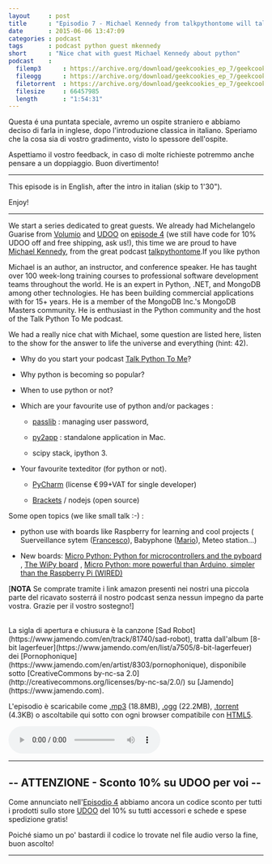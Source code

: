```yaml
---
layout     : post
title      : "Episodio 7 - Michael Kennedy from talkpythontome will talk python to us [ENG]" 
date       : 2015-06-06 13:47:09
categories : podcast
tags       : podcast python guest mkennedy 
short      : "Nice chat with guest Michael Kennedy about python" 
podcast    :
  filemp3      : https://archive.org/download/geekcookies_ep_7/geekcookies_ep_7.mp3
  fileogg      : https://archive.org/download/geekcookies_ep_7/geekcookies_ep_7.ogg
  filetorrent  : https://archive.org/download/geekcookies_ep_7/geekcookies_ep_7_archive.torrent
  filesize     : 66457985
  length       : "1:54:31"
---
```


Questa é una puntata speciale, avremo un ospite straniero e abbiamo deciso di farla in inglese, dopo l'introduzione classica in italiano.
Speriamo che la cosa sia di vostro gradimento, visto lo spessore dell'ospite.

Aspettiamo il vostro feedback, in caso di molte richieste potremmo anche pensare a un doppiaggio. Buon divertimento! 


---

This episode is in English, after the intro in italian (skip to 1'30").

Enjoy!
<!-- more -->

---

We start a series dedicated to great guests. We already had Michelangelo Guarise from [Volumio](https://volumio.org/) and [UDOO](http://udoo.org/) on [episode 4](http://geekcookies.github.io/podcast/2015/02/09/episodio-4/) (we still have code for 10% UDOO off and free shipping, ask us!), this time we are proud to have [Michael Kennedy]( https://twitter.com/mkennedy ), from the great podcast [talkpythontome](http://www.talkpythontome.com/).If you like python 

Michael is an author, an instructor, and conference speaker. He has taught over 100 week-long training courses to professional software development teams throughout the world. He is an expert in Python, .NET, and MongoDB among other technologies. He has been building commercial applications with for 15+ years. He is a member of the MongoDB Inc.'s MongoDB Masters community. He is enthusiast in the Python community and the host of the Talk Python To Me podcast.

We had a really nice chat with Michael, some question are listed here, listen to the show for the answer to life the universe and everything (hint: 42).

* Why do you start your podcast [Talk Python To Me](http://www.talkpythontome.com/)?

* Why python is becoming so popular? 

* When to use python or not? 

* Which are your favourite use of python and/or packages :

    * [passlib](https://pythonhosted.org/passlib/) : managing user password,

    * [py2app](https://pythonhosted.org/py2app/) : standalone application in Mac.

    * scipy stack, ipython 3.

* Your favourite texteditor (for python or not).

    * [PyCharm](https://www.jetbrains.com/pycharm/) (license € 99+VAT for single developer)

    * [Brackets](http://brackets.io/) / nodejs (open source)

Some open topics (we like small talk :-) : 

* python use with boards like Raspberry for learning and cool projects ( Suerveillance sytem ([Francesco][twitterfra]), Babyphone ([Mario][twittermar]), Meteo station...)

* New boards: [Micro Python: Python for microcontrollers and the pyboard](https://www.kickstarter.com/projects/214379695/micro-python-python-for-microcontrollers) , [The WiPy board](http://wipy.io/) ,  [Micro Python: more powerful than Arduino, simpler ](http://www.wired.co.uk/news/archive/2013-12/06/micro-python)[than the](http://www.wired.co.uk/news/archive/2013-12/06/micro-python)[ Raspberry Pi (WIRED)](http://www.wired.co.uk/news/archive/2013-12/06/micro-python)

 [**NOTA** Se comprate tramite i link amazon presenti nei nostri una piccola parte del ricavato sosterrá il nostro podcast senza nessun impegno da parte vostra. Grazie per il vostro sostegno!]

<br />
La sigla di apertura e chiusura è la canzone [Sad Robot](https://www.jamendo.com/en/track/81740/sad-robot), tratta dall'album [8-bit lagerfeuer](https://www.jamendo.com/en/list/a7505/8-bit-lagerfeuer) dei [Pornophonique](https://www.jamendo.com/en/artist/8303/pornophonique), disponibile sotto [CreativeCommons by-nc-sa 2.0](http://creativecommons.org/licenses/by-nc-sa/2.0/) su [Jamendo](https://www.jamendo.com).

L'episodio è scaricabile come [.mp3]({{page.podcast.filemp3}}) (18.8MB), [.ogg]({{page.podcast.fileogg}}) (22.2MB), [.torrent]({{page.podcast.filetorrent}}) (4.3KB) o ascoltabile qui sotto con ogni browser compatibile con [HTML5](http://html5test.com/).

<!--HTML5 audio player,see http://www.bloggerbuster.com/2012/07/how-to-add-music-player-in-blogspot.html-->
<audio preload = "metadata" controls> 
<source src="{{page.podcast.filemp3}}" /> 
If you cannot see the audio controls, your browser does not support the audio element 
</audio>

---

## -- ATTENZIONE - Sconto 10% su UDOO per voi --

Come annunciato nell'[Episodio 4](http://geekcookies.github.io/podcast/2015/02/09/episodio-4/) abbiamo ancora un codice sconto per tutti i prodotti sullo store [UDOO](http://shop.udoo.org/) del 10% su tutti accessori e schede e spese spedizione gratis!

Poiché siamo un po' bastardi il codice lo trovate nel file audio verso la fine, buon ascolto!

---

[twitterfra]: https://twitter.com/cesco_78 
[twittermar]: https://twitter.com/kidpixo 
[twittermas]: https://twitter.com/fanciullim


